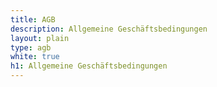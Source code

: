 ```yaml
---
title: AGB
description: Allgemeine Geschäftsbedingungen
layout: plain
type: agb
white: true
h1: Allgemeine Geschäftsbedingungen
---
```

